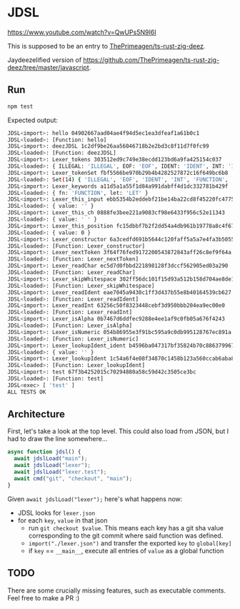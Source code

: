 # JDSL

https://www.youtube.com/watch?v=QwUPs5N9I6I

This is supposed to be an entry to [ThePrimeagen/ts-rust-zig-deez](https://github.com/ThePrimeagen/ts-rust-zig-deez).

Jaydeezelified version of https://github.com/ThePrimeagen/ts-rust-zig-deez/tree/master/javascript.

## Run

```sh
npm test
```

Expected output:

```sh
JDSL<import>: hello 04902667aad04ae4f94d5ec1ea3dfeaf1a61b0c1
JDSL<loaded>: [Function: hello]
JDSL<import>: deezJDSL 1c2df9be26aa56046718b2e2bd3c8f11d7f0fc99
JDSL<loaded>: [Function: deezJDSL]
JDSL<import>: Lexer_tokens 303512ed9c749e38ecdd123bd6a9fa425154c037
JDSL<loaded>: { ILLEGAL: 'ILLEGAL', EOF: 'EOF', IDENT: 'IDENT', INT: 'INT', FUNCTION: 'FUNCTION', LET: 'LET', EQUAL: '=', PLUS: '+', COMMA: ',', SEMI: ';', LPAREN: '(', RPAREN: ')', LBRACE: '{', RBRACE: '}' }
JDSL<import>: Lexer_tokenSet fbf5566be970b29b4b4282527872c16f649bc6b8
JDSL<loaded>: Set(14) { 'ILLEGAL', 'EOF', 'IDENT', 'INT', 'FUNCTION', 'LET', '=', '+', ',', ';', '(', ')', '{', '}' }
JDSL<import>: Lexer_keywords a11d5a1a55f1d84a991dabff4d1dc332781b429f
JDSL<loaded>: { fn: 'FUNCTION', let: 'LET' }
JDSL<import>: Lexer_this_input ebb5354b2eddebf21be14ba22cd8f45220fc4775
JDSL<loaded>: { value: '' }
JDSL<import>: Lexer_this_ch 0888fe3bee221a9083cf98e6433f956c52e11343
JDSL<loaded>: { value: ' ' }
JDSL<import>: Lexer_this_position fc15dbbf7b2f2dd54a4db961b19778a8c4f67aad
JDSL<loaded>: { value: 0 }
JDSL<import>: Lexer_constructor 6a3cedfd691b5644c120faff5a5a7e4fa3b50559
JDSL<loaded>: [Function: Lexer_constructor]
JDSL<import>: Lexer_nextToken 3f64f76fed9172200543872843aff26c8ef9f64a
JDSL<loaded>: [Function: Lexer_nextToken]
JDSL<import>: Lexer_readChar ec5d7d0fbbd221898128f3dccf562905ed03a290
JDSL<loaded>: [Function: Lexer_readChar]
JDSL<import>: Lexer_skipWhitespace 302ff56dc101f15d93a512b158d704ae8de1d737
JDSL<loaded>: [Function: Lexer_skipWhitespace]
JDSL<import>: Lexer_readIdent eae7045a9430c1ff3d437b55e8b40164539cb627
JDSL<loaded>: [Function: Lexer_readIdent]
JDSL<import>: Lexer_readInt 63256c50f8323448cebf3d950bbb204ea9ec00e0
JDSL<loaded>: [Function: Lexer_readInt]
JDSL<import>: Lexer_isAlpha 0b7467d6ddfec9288e4ee1af9c0fb05a676f4243
JDSL<loaded>: [Function: Lexer_isAlpha]
JDSL<import>: Lexer_isNumeric 054b86955e3f91bc595a9c0db995128767ec891a
JDSL<loaded>: [Function: Lexer_isNumeric]
JDSL<import>: Lexer_lookupIdent_ident b4596ba047317bf35824b70c8863799671c73603
JDSL<loaded>: { value: '' }
JDSL<import>: Lexer_lookupIdent 1c54a6f4e08f34870c1458b123a560ccab6aba86
JDSL<loaded>: [Function: Lexer_lookupIdent]
JDSL<import>: test 67f3b4252015c70294880a58c59d42c3505ce3bc
JDSL<loaded>: [Function: test]
JDSL<exec> [ 'test' ]
ALL TESTS OK
```

## Architecture

First, let's take a look at the top level.
This could also load from JSON, but I had to draw the line somewhere...

```js
async function jdsl() {
  await jdslLoad("main");
  await jdslLoad("lexer");
  await jdslLoad("lexer.test");
  await cmd("git", "checkout", "main");
}
```

Given `await jdslLoad("lexer");` here's what happens now:
* JDSL looks for `lexer.json`
* for each `key`, `value` in that json
  * run `git checkout $value`. This means each key has a git sha value corresponding to the git commit where said function was defined.
  * `import("./lexer.json")` and transfer the exported `key` to `global[key]`
  * if `key` == `__main__`, execute all entries of `value` as a global function

## TODO

There are some crucially missing features, such as executable comments. Feel free to make a PR :)
